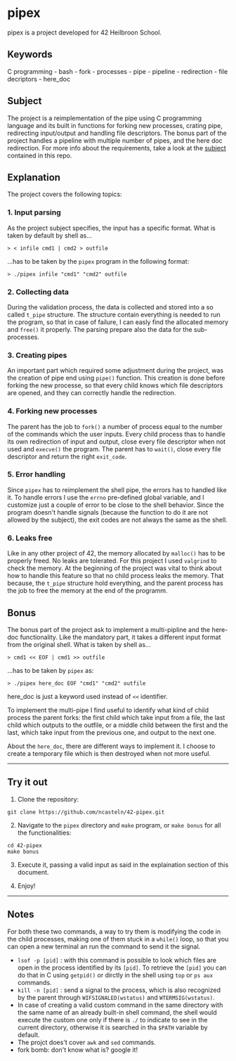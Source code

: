 # pipex

pipex is a project developed for 42 Heilbroon School.

## Keywords
C programming - bash - fork - processes - pipe - pipeline - redirection - file decriptors - here_doc

## Subject
The project is a reimplementation of the pipe using C programming language and its built in functions for forking new processes, crating pipe, redirecting input/output and handling file descriptors. The bonus part of the project handles a pipeline with multiple number of pipes, and the here doc redirection. For more info about the requirements, take a look at the [subject](en.subject.pdf) contained in this repo.

## Explanation
The project covers the following topics:


### 1. Input parsing
As the project subject specifies, the input has a specific format. What is taken by default by shell as...
```
> < infile cmd1 | cmd2 > outfile
```
...has to be taken by the `pipex` program in the following format:
```
> ./pipex infile "cmd1" "cmd2" outfile
```

### 2. Collecting data
During the validation process, the data is collected and stored into a so called `t_pipe` structure. The structure contain everything is needed to run the program, so that in case of failure, I can easly find the allocated memory and `free()` it properly. The parsing prepare also the data for the sub-processes.

### 3. Creating pipes
An important part which required some adjustment during the project, was the creation of pipe end using `pipe()` function. This creation is done before forking the new processe, so that every child knows which file descriptors are opened, and they can correctly handle the redirection.

### 4. Forking new processes
The parent has the job to `fork()` a number of process equal to the number of the commands which the user inputs. Every child process thas to handle its own redirection of input and output, close every file descriptor when not used and `execve()` the program. The parent has to `wait()`, close every file descriptor and return the right `exit_code`.

### 5. Error handling
Since `pipex` has to reimplement the shell pipe, the errors has to handled like it. To handle errors I use the `errno` pre-defined global variable, and I customize just a couple of error to be close to the shell behavior. Since the program doesn't handle signals (because the function to do it are not allowed by the subject), the exit codes are not always the same as the shell.

### 6. Leaks free
Like in any other project of 42, the memory allocated by `malloc()` has to be properly freed. No leaks are tolerated. For this project I used `valgrind` to check the memory. At the beginning of the project was vital to think about how to handle this feature so that no child process leaks the memory. That because, the `t_pipe` structure hold everything, and the parent process has the job to free the memory at the end of the programm.

## Bonus
The bonus part of the project ask to implement a multi-pipline and the here-doc functionality. Like the mandatory part, it takes a different input format from the original shell. What is taken by shell as...
```
> cmd1 << EOF | cmd1 >> outfile
```
...has to be taken by `pipex` as:
```
> ./pipex here_doc EOF "cmd1" "cmd2" outfile
```
here_doc is just a keyword used instead of `<<` identifier.

To implement the multi-pipe I find useful to identify what kind of child process the parent forks: the first child which take input from a file, the last child which outputs to the outfile, or a middle child between the first and the last, which take input from the previous one, and output to the next one.

About the `here_doc`, there are different ways to implement it. I choose to create a temporary file which is then destroyed when not more useful.

---

## Try it out
1. Clone the repository:
```
git clone https://github.com/ncasteln/42-pipex.git
```
2. Navigate to the `pipex` directory and `make` program, or `make bonus` for all the functionalities:
```
cd 42-pipex
make bonus
```
3. Execute it, passing a valid input as said in the explaination section of this document.

4. Enjoy!

---

## Notes
For both these two commands, a way to try them is modifying the code in the child processes, making one of them stuck in a `while()` loop, so that you can open a new terminal an run the command to send it the signal.
- `lsof -p [pid]` : with this command is possible to look which files are open in the process identified by  its `[pid]`. To retrieve the `[pid]` you can do that in C using `getpid()` or dirctly in the shell using `top` or `ps aux` commands.
- `kill -n [pid]` : send a signal to the process, which is also recognized by the parent through `WIFSIGNALED(wstatus)` and `WTERMSIG(wstatus)`.
- In case of creating a valid custom command in the same directory with the same name of an already built-in shell command, the shell would execute the custom one only if there is `./` to indicate to see in the current directory, otherwise it is searched in tha `$PATH` variable by default.
- The projct does't cover `awk` and `sed` commands.
- fork bomb: don't know what is? google it!

